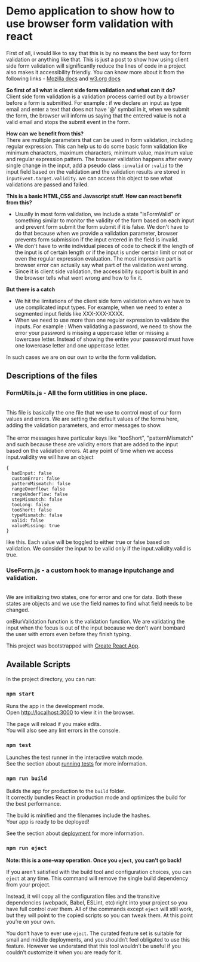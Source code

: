 # Demo application to show how to use browser form validation with react

First of all, i would like to say that this is by no means the best way for form validation or anything like that. This is just a post to show how using client side form validation will significantly reduce the lines of code in a project also makes it accessibility friendly. You can know more about it from the following links - [Mozilla docs](https://developer.mozilla.org/en-US/docs/Learn/Forms/Form_validation) and [w3.org docs](https://www.w3.org/WAI/tutorials/forms/validation/)

**So first of all what is client side form validation and what can it do?**  
Client side form validation is a validation process carried out by a browser before a form is submitted. For example : if we declare an input as type email and enter a text that does not have '@' symbol in it, when we submit the form, the browser will inform us saying that the entered value is not a valid email and stops the submit event in the form.

**How can we benefit from this?**  
There are multiple parameters that can be used in form validation, including regular expression. This can help us to do some basic form validation like minimum characters, maximum characters, minimum value, maximum value and regular expression pattern. The browser validation happens after every single change in the input, add a pseudo class `:invalid` or `:valid` to the input field based on the validation and the validation results are stored in `inputEvent.target.validity`. we can access this object to see what validations are passed and failed.

**This is a basic HTML,CSS and Javascript stuff. How can react benefit from this?**

- Usually in most form validation, we include a state "isFormValid" or something similar to monitor the validity of the form based on each input and prevent form submit the form submit if it is false. We don't have to do that because when we provide a validation parameter, browser prevents form submission if the input entered in the field is invalid.
- We don't have to write individual pieces of code to check if the length of the input is of certain length or if the input is under certain limit or not or even the regular expression evaluation. The most impressive part is browser error can actually say what part of the validation went wrong.
- Since it is client side validation, the accessibility support is built in and the browser tells what went wrong and how to fix it.

**But there is a catch**

- We hit the limitations of the client side form validation when we have to use complicated input types. For example, when we need to enter a segmented input fields like XXX-XXX-XXXX.
- When we need to use more than one regular expression to validate the inputs. For example : When validating a password, we need to show the error your password is missing a uppercase letter or missing a lowercase letter. Instead of showing the entire your password must have one lowercase letter and one uppercase letter.

In such cases we are on our own to write the form validation.

## Descriptions of the files

### FormUtils.js - All the form utitlities in one place.

<br />
This file is basically the one file that we use to control most of our form values and errors. We are setting the default values of the forms here, adding the validation parameters, and error messages to show.
<br />
<br />
The error messages have particular keys like "tooShort", "patternMismatch" and such because these are validity errors that are added to the input based on the validation errors. At any point of time when we access input.validity we will have an object

```
{
  badInput: false
  customError: false
  patternMismatch: false
  rangeOverflow: false
  rangeUnderflow: false
  stepMismatch: false
  tooLong: false
  tooShort: false
  typeMismatch: false
  valid: false
  valueMissing: true
}
```

like this. Each value will be toggled to either true or false based on validation. We consider the input to be valid only if the input.validity.valid is true.

### UseForm.js - a custom hook to manage inputchange and validation.

<br />
We are initializing two states, one for error and one for data. Both these states are objects and we use the field names to find what field needs to be changed.

onBlurValidation function is the validation function. We are validating the input when the focus is out of the input because we don't want bombard the user with errors even before they finish typing.

This project was bootstrapped with [Create React App](https://github.com/facebook/create-react-app).

## Available Scripts

In the project directory, you can run:

### `npm start`

Runs the app in the development mode.\
Open [http://localhost:3000](http://localhost:3000) to view it in the browser.

The page will reload if you make edits.\
You will also see any lint errors in the console.

### `npm test`

Launches the test runner in the interactive watch mode.\
See the section about [running tests](https://facebook.github.io/create-react-app/docs/running-tests) for more information.

### `npm run build`

Builds the app for production to the `build` folder.\
It correctly bundles React in production mode and optimizes the build for the best performance.

The build is minified and the filenames include the hashes.\
Your app is ready to be deployed!

See the section about [deployment](https://facebook.github.io/create-react-app/docs/deployment) for more information.

### `npm run eject`

**Note: this is a one-way operation. Once you `eject`, you can’t go back!**

If you aren’t satisfied with the build tool and configuration choices, you can `eject` at any time. This command will remove the single build dependency from your project.

Instead, it will copy all the configuration files and the transitive dependencies (webpack, Babel, ESLint, etc) right into your project so you have full control over them. All of the commands except `eject` will still work, but they will point to the copied scripts so you can tweak them. At this point you’re on your own.

You don’t have to ever use `eject`. The curated feature set is suitable for small and middle deployments, and you shouldn’t feel obligated to use this feature. However we understand that this tool wouldn’t be useful if you couldn’t customize it when you are ready for it.
